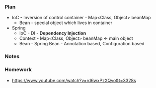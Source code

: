 ### Plan

- IoC - Inversion of control container - Map<Class, Object> beanMap  
  - Bean - special object which lives in container
- Spring
  - IoC - DI - **Dependency Injection**
  - Context - Map<Class, Object> beanMap <- main object
  - Bean - Spring Bean - Annotation based, Configuration based


### Notes
      




### Homework

- https://www.youtube.com/watch?v=rd6wxPzXQvo&t=3328s